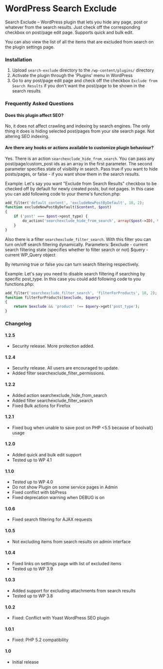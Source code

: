 WordPress Search Exclude
=================

Search Exclude – WordPress plugin that lets you hide any page, post or whatever from the search results. Just check off the corresponding checkbox on post/page edit page.
Supports quick and bulk edit.

You can also view the list of all the items that are excluded from search on the plugin settings page.

### Installation

1. Upload `search-exclude` directory to the `/wp-content/plugins/` directory
2. Activate the plugin through the 'Plugins' menu in WordPress
3. Go to any post/page edit page and check off the checkbox `Exclude from Search Results` if you don't want the post/page to be shown in the search results

### Frequently Asked Questions

#### Does this plugin affect SEO?

No, it does not affect crawling and indexing by search engines.
The only thing it does is hiding selected post/pages from your site search page. Not altering SEO indexing.

#### Are there any hooks or actions available to customize plugin behaviour?

Yes.
There is an action `searchexclude_hide_from_search`.
You can pass any post/page/custom_post ids as an array in the first parameter.
The second parameter specifies state of visibility in search. Pass true if you want to hide posts/pages,
or false - if you want show them in the search results.

Example:
Let's say you want "Exclude from Search Results" checkbox to be checked off by default
for newly created posts, but not pages. In this case you can add following code
to your theme's function.php:

```php
add_filter('default_content', 'excludeNewPostByDefault', 10, 2);
function excludeNewPostByDefault($content, $post)
{
	if ('post' === $post->post_type) {
        do_action('searchexclude_hide_from_search', array($post->ID), true);
	}
}
```

Also there is a filter `searchexclude_filter_search`.
With this filter you can turn on/off search filtering dynamically.
Parameters:
$exclude - current search filtering state (specifies whether to filter search or not)
$query - current WP_Query object

By returning true or false you can turn search filtering respectively.

Example:
Let's say you need to disable search filtering if searching by specific post_type.
In this case you could add following code to you functions.php:
```php
add_filter('searchexclude_filter_search', 'filterForProducts', 10, 2);
function filterForProducts($exclude, $query)
{
    return $exclude && 'product' !== $query->get('post_type');
}
```

### Changelog

#### 1.2.5
* Security release. More protection added.

#### 1.2.4
* Security release. All users are encouraged to update.
* Added filter searchexclude_filter_permissions.

#### 1.2.2
* Added action searchexclude_hide_from_search
* Added filter searchexclude_filter_search
* Fixed Bulk actions for Firefox

#### 1.2.1
* Fixed bug when unable to save post on PHP <5.5 because of boolval() usage

#### 1.2.0
* Added quick and bulk edit support
* Tested up to WP 4.1

#### 1.1.0
* Tested up to WP 4.0
* Do not show Plugin on some service pages in Admin
* Fixed conflict with bbPress
* Fixed deprecation warning when DEBUG is on

#### 1.0.6
* Fixed search filtering for AJAX requests

#### 1.0.5
* Not excluding items from search results on admin interface

#### 1.0.4
* Fixed links on settings page with list of excluded items
* Tested up to WP 3.9

#### 1.0.3
* Added support for excluding attachments from search results
* Tested up to WP 3.8

#### 1.0.2
* Fixed: Conflict with Yoast WordPress SEO plugin

#### 1.0.1
* Fixed: PHP 5.2 compatibility

#### 1.0
* Initial release
